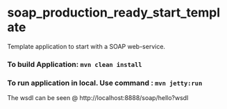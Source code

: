 # soap_production_ready_start_template

Template application to start with a SOAP web-service.

### To build Application: `mvn clean install`
### To run application in local. Use command : `mvn jetty:run`


The wsdl can be seen @ http://localhost:8888/soap/hello?wsdl